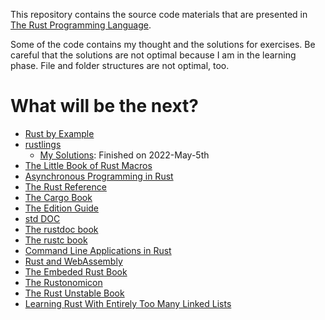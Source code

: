 This repository contains the source code materials that are presented in
[The Rust Programming Language](https://github.com/rust-lang/book).

Some of the code contains my thought and the solutions for exercises.
Be careful that the solutions are not optimal because I am in the learning phase.
File and folder structures are not optimal, too.

# What will be the next?

- [Rust by Example](https://doc.rust-lang.org/rust-by-example/)
- [rustlings](https://github.com/rust-lang/rustlings)
  - [My Solutions](https://github.com/wurikiji/rust-rustlings): Finished on 2022-May-5th
- [The Little Book of Rust Macros](https://github.com/veykril/tlborm/)
- [Asynchronous Programming in Rust](https://rust-lang.github.io/async-book/01_getting_started/01_chapter.html)
- [The Rust Reference](https://doc.rust-lang.org/stable/reference/)
- [The Cargo Book](https://doc.rust-lang.org/cargo/)
- [The Edition Guide](https://doc.rust-lang.org/stable/edition-guide/)
- [std DOC](https://doc.rust-lang.org/std/index.html)
- [The rustdoc book](https://doc.rust-lang.org/rustdoc/index.html)
- [The rustc book](https://doc.rust-lang.org/rustdoc/index.html)
- [Command Line Applications in Rust](https://rust-cli.github.io/book/index.html)
- [Rust and WebAssembly](https://rustwasm.github.io/docs/book/)
- [The Embeded Rust Book](https://doc.rust-lang.org/stable/embedded-book/)
- [The Rustonomicon](https://doc.rust-lang.org/nomicon/index.html)
- [The Rust Unstable Book](https://doc.rust-lang.org/nightly/unstable-book/index.html)
- [Learning Rust With Entirely Too Many Linked Lists](https://rust-unofficial.github.io/too-many-lists/)
